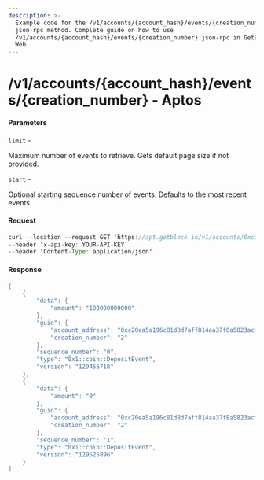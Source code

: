 ```yaml
---
description: >-
  Example code for the /v1/accounts/{account_hash}/events/{creation_number}
  json-rpc method. Сomplete guide on how to use
  /v1/accounts/{account_hash}/events/{creation_number} json-rpc in GetBlock.io
  Web
---
```


# /v1/accounts/{account\_hash}/events/{creation\_number} - Aptos

#### Parameters

`limit` -

Maximum number of events to retrieve. Gets default page size if not provided.

`start` -

Optional starting sequence number of events. Defaults to the most recent events.

#### Request

```java
curl --location --request GET 'https://apt.getblock.io/v1/accounts/0xc20ea5a196c81d8d7aff814aa37f8a5823acffbc4193efd3b2aafc9ef2803255/events/2?limit=10' 
--header 'x-api-key: YOUR-API-KEY' 
--header 'Content-Type: application/json' 
```

#### Response

```java
[
    {
        "data": {
            "amount": "100000000000"
        },
        "guid": {
            "account_address": "0xc20ea5a196c81d8d7aff814aa37f8a5823acffbc4193efd3b2aafc9ef2803255",
            "creation_number": "2"
        },
        "sequence_number": "0",
        "type": "0x1::coin::DepositEvent",
        "version": "129456718"
    },
    {
        "data": {
            "amount": "0"
        },
        "guid": {
            "account_address": "0xc20ea5a196c81d8d7aff814aa37f8a5823acffbc4193efd3b2aafc9ef2803255",
            "creation_number": "2"
        },
        "sequence_number": "1",
        "type": "0x1::coin::DepositEvent",
        "version": "129525896"
    }
]
```
